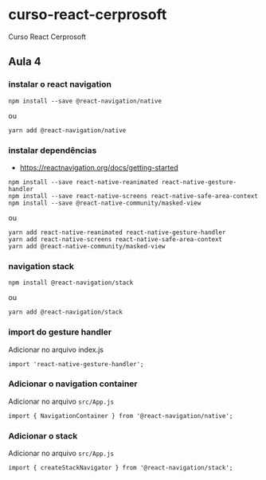 # curso-react-cerprosoft
Curso React Cerprosoft

## Aula 4

### instalar o react navigation
`npm install --save @react-navigation/native`

ou

`yarn add @react-navigation/native`

### instalar dependências

- https://reactnavigation.org/docs/getting-started

```
npm install --save react-native-reanimated react-native-gesture-handler
npm install --save react-native-screens react-native-safe-area-context
npm install --save @react-native-community/masked-view
```

ou

```
yarn add react-native-reanimated react-native-gesture-handler
yarn add react-native-screens react-native-safe-area-context
yarn add @react-native-community/masked-view
```

### navigation stack

`npm install @react-navigation/stack`

ou

`yarn add @react-navigation/stack`


### import do gesture handler

Adicionar no arquivo index.js

`
import 'react-native-gesture-handler';
`

### Adicionar o navigation container

Adicionar no arquivo `src/App.js`

`import { NavigationContainer } from '@react-navigation/native';`

### Adicionar o stack

Adicionar no arquivo `src/App.js`

`import { createStackNavigator } from '@react-navigation/stack';`

